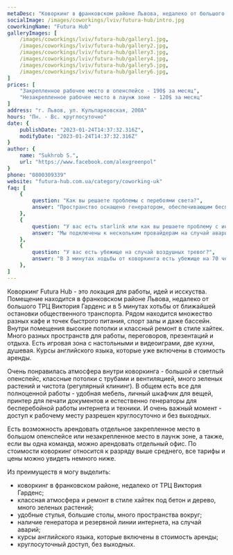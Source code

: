 ```yaml
---
metaDesc: "Коворкинг в франковском районе Львова, недалеко от большого ТРЦ Виктория Гарденс. Множество разных локаций для работы, переговоров и отдыха."
socialImage: /images/coworkings/lviv/futura-hub/intro.jpg
coworkingName: "Futura Hub"
galleryImages: [
	/images/coworkings/lviv/futura-hub/gallery1.jpg,
	/images/coworkings/lviv/futura-hub/gallery2.jpg,
	/images/coworkings/lviv/futura-hub/gallery3.jpg,
	/images/coworkings/lviv/futura-hub/gallery4.jpg,
	/images/coworkings/lviv/futura-hub/gallery5.jpg,
	/images/coworkings/lviv/futura-hub/gallery6.jpg,
]
prices: [
	"Закрепленное рабочее место в опенспейсе - 190$ за месяц",
	"Незакрепленное рабочее место в лаунж зоне - 120$ за месяц"
]
address: "г. Львов, ул. Кульпарковская, 200А"
hours: "Пн. - Вс. круглосуточно"
date: {
	publishDate: "2023-01-24T14:37:32.316Z",
	modifyDate: "2023-01-24T14:37:32.316Z"
}
author: {
	name: "Sukhrob S.",
	url: "https://www.facebook.com/alexgreenpol"
}
phone: "0800309339"
website: "futura-hub.com.ua/category/coworking-uk"
faq: [
	{
		question: "Как вы решаете проблемы с перебоями света?", 
		answer: "Пространство оснащено генератором, обеспечивающим бесперебойное электроснабжение для работы резидентов."
	},
	{
		question: "У вас есть starlink или как вы решаете проблему с интернетом?", 
		answer: "Мы подключены к нескольким провайдерам на случай аварийных ситуаций. Сейчас проблем с интернетом нет."
	},
	{
		question: "У вас есть убежище на случай воздушных тревог?", 
		answer: "В 3 минутах ходьбы от коворкинга есть убежище на 70 человек, в котором есть интернет и электричество."
	},
]
---
```


Коворкинг Futura Hub - это локация для работы, идей и исскуства. Помещение находится в франковском районе Львова, недалеко от большого ТРЦ Виктория Гарденс и в 5 минутах хотьбы от ближайшей остановки общественного транспорта. Рядом находится множество разных кафе и точек быстрого питания, спорт залы и даже бассейн. Внутри помещения высокие потолки и классный ремонт в стиле хайтек. Много разных пространств для работы, переговоров, презентаций и отдыха. Есть игровая зона с настольными и видеоиграми, две кухни, душевая. Курсы английского языка, которые уже включены в стоимость аренды.

Очень понравилась атмосфера внутри коворкинга - большой и светлый опенспейс, классные потолки с трубами и вентиляцией, много зеленых растений и чистота (регулярный клининг). В общем есть все для полноценной работы - удобная мебель, личный шкафчик для вещей, принтер для печати документов и естественно генераторы для бесперебойной работы интернета и техники. И очень важный момент - доступ к рабочему месту разрешен круглосуточно и без выходных.

Есть возможность арендовать отдельное закрепленное место в большом опенспейсе или незакрепленное место в лаунж зоне, а также, если вы одна команда, можно арендовать отдельный офис. По стоимости коворкинг относится к разряду выше среднего, все тарифы и цены можно увидеть немного ниже.

Из преимуществ я могу выделить:

-   коворкинг в франковском районе, недалеко от ТРЦ Виктория Гарденс;
-   классная атмосфера и ремонт в стиле хайтек под бетон и дерево, много зеленых растений;
-   удобные стулья, большие столы, много пространства вокруг;
-   наличие генератора и резервной линии интернета, на случай аварий;
-   курсы английского языка, которые включены в стоимость аренды;
-   круглосуточный доступ, без выходных.
